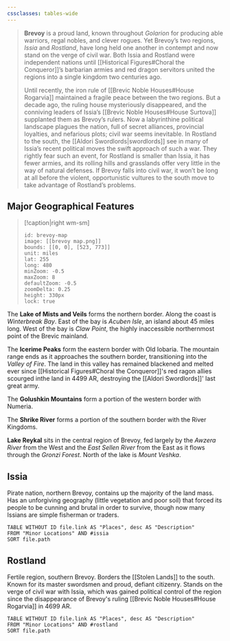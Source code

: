 ```yaml
---
cssclasses: tables-wide
---
```

>**Brevoy** is a proud land, known throughout *Golarion* for producing able warriors, regal nobles, and clever rogues. Yet Brevoy’s two regions, *Issia* and *Rostland*, have long held one another in contempt and now stand on the verge of civil war. Both Issia and Rostland were independent nations until [[Historical Figures#Choral the Conqueror]]’s barbarian armies and red dragon servitors united the regions into a single kingdom two centuries ago.
>
>Until recently, the iron rule of [[Brevic Noble Houses#House Rogarvia]] maintained a fragile peace between the two regions. But a decade ago, the ruling house mysteriously disappeared, and the conniving leaders of Issia’s [[Brevic Noble Houses#House Surtova]] supplanted them as Brevoy’s rulers. Now a labyrinthine political landscape plagues the nation, full of secret alliances, provincial loyalties, and nefarious plots; civil war seems inevitable. In Rostland to the south, the [[Aldori Swordlords|swordlords]] see in many of Issia’s recent political moves the swift approach of such a war. They rightly fear such an event, for Rostland is smaller than Issia, it has fewer armies, and its rolling hills and grasslands offer very little in the way of natural defenses. If Brevoy falls into civil war, it won’t be long at all before the violent, opportunistic vultures to the south move to take advantage of Rostland’s problems.

## Major Geographical Features
> [!caption|right wm-sm]
>```leaflet
>id: brevoy-map
>image: [[brevoy map.png]]
>bounds: [[0, 0], [523, 773]]
>unit: miles
>lat: 255
>long: 480
>minZoom: -0.5
>maxZoom: 8
>defaultZoom: -0.5
>zoomDelta: 0.25
>height: 330px
>lock: true
>```

The **Lake of Mists and Veils** forms the northern border. Along the coast is *Winterbreak Bay*. East of the bay is *Acuben Isle*, an island about 45 miles long. West of the bay is *Claw Point*, the highly inaccessible northernmost point of the Brevic mainland.

The **Icerime Peaks** form the eastern border with Old Iobaria. The mountain range ends as it approaches the southern border, transitioning into the *Valley of Fire*. The land in this valley has remained blackened and melted ever since [[Historical Figures#Choral the Conqueror]]'s red ragon allies scourged inthe land in 4499 AR, destroying the [[Aldori Swordlords]]' last great army. 

The **Golushkin Mountains** form a portion of the western border with Numeria.

The **Shrike River** forms a portion of the southern border with the River Kingdoms.

**Lake Reykal** sits in the central region of Brevoy, fed largely by the *Awzera River* from the West and the *East Sellen River* from the East as it flows through the *Gronzi Forest*.  North of the lake is *Mount Veshka*.

## Issia
Pirate nation, northern Brevoy, contains up the majority of the land mass. Has an unforgiving geography (little vegetation and poor soil) that forced its people to be cunning and brutal in order to survive, though now many Issians are simple fisherman or traders.
```dataview
TABLE WITHOUT ID file.link AS "Places", desc AS "Description"
FROM "Minor Locations" AND #issia
SORT file.path
```

## Rostland
Fertile region, southern Brevoy. Borders the [[Stolen Lands]] to the south. Known for its master swordsmen and proud, defiant citizenry. Stands on the verge of civil war with Issia, which was gained political control of the region since the disappearance of Brevoy's ruling [[Brevic Noble Houses#House Rogarvia]] in 4699 AR.
```dataview
TABLE WITHOUT ID file.link AS "Places", desc AS "Description"
FROM "Minor Locations" AND #rostland
SORT file.path
```


